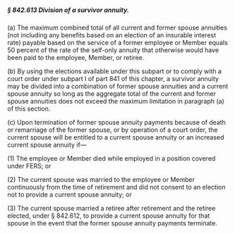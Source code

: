 ##### § 842.613 Division of a survivor annuity. #####

(a) The maximum combined total of all current and former spouse annuities (not including any benefits based on an election of an insurable interest rate) payable based on the service of a former employee or Member equals 50 percent of the rate of the self-only annuity that otherwise would have been paid to the employee, Member, or retiree.

(b) By using the elections available under this subpart or to comply with a court order under subpart I of part 841 of this chapter, a survivor annuity may be divided into a combination of former spouse annuities and a current spouse annuity so long as the aggregate total of the current and former spouse annuities does not exceed the maximum limitation in paragraph (a) of this section.

(c) Upon termination of former spouse annuity payments because of death or remarriage of the former spouse, or by operation of a court order, the current spouse will be entitled to a current spouse annuity or an increased current spouse annuity if—

(1) The employee or Member died while employed in a position covered under FERS; or

(2) The current spouse was married to the employee or Member continuously from the time of retirement and did not consent to an election not to provide a current spouse annuity; or

(3) The current spouse married a retiree after retirement and the retiree elected, under § 842.612, to provide a current spouse annuity for that spouse in the event that the former spouse annuity payments terminate.